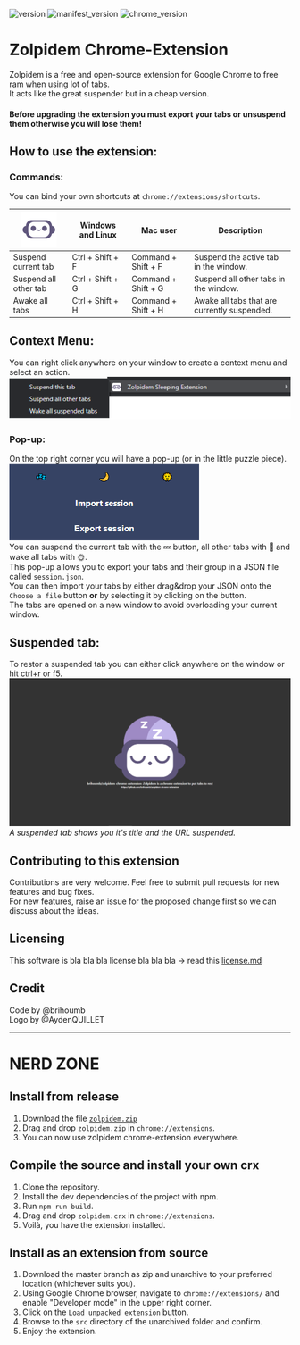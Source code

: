 ![version](https://img.shields.io/badge/version-1.0.2-brightgreen) ![manifest_version](https://img.shields.io/badge/manifest_version-3-blue) ![chrome_version](https://img.shields.io/badge/chrome_version-89-red)  
# Zolpidem Chrome-Extension #
Zolpidem is a free and open-source extension for Google Chrome to free ram when using lot of tabs.  
It acts like the great suspender but in a cheap version.  
#### Before upgrading the extension you **must** export your tabs or unsuspend them otherwise you will lose them! ####

## How to use the extension: ##
### Commands: ###
You can bind your own shortcuts at `chrome://extensions/shortcuts`.  

| <img src="src/images/zolpi_smile.svg" alt="zolpi" width="64" height="64"/> | Windows and Linux  | Mac user | Description |
| ------------ | ------------------ | -------- | ----------- |
| Suspend current tab | Ctrl + Shift + F  | Command + Shift + F  | Suspend the active tab in the window.  |
| Suspend all other tab | Ctrl + Shift + G  | Command + Shift + G  | Suspend all other tabs in the window.  |
| Awake all tabs | Ctrl + Shift + H | Command + Shift + H | Awake all tabs that are currently suspended. |  

## Context Menu: ##
You can right click anywhere on your window to create a context menu and select an action.  
![context-menu](documentation/context_menu.png)  

### Pop-up: ###
On the top right corner you will have a pop-up (or in the little puzzle piece).  
![pop-up](documentation/popup.png)  
You can suspend the current tab with the 💤 button, all other tabs with 🌙 and wake all tabs with 🌞.  
This pop-up allows you to export your tabs and their group in a JSON file called `session.json`.  
You can then import your tabs by either drag&drop your JSON onto the `Choose a file` button **or** by selecting it by clicking on the button.  
The tabs are opened on a new window to avoid overloading your current window.  

## Suspended tab: ##
To restor a suspended tab you can either click anywhere on the window or hit ctrl+r or f5.  
![suspend](documentation/suspend.png)  
*A suspended tab shows you it's title and the URL suspended.*  

## Contributing to this extension ##
Contributions are very welcome. Feel free to submit pull requests for new features and bug fixes.  
For new features, raise an issue for the proposed change first so we can discuss about the ideas.

## Licensing ##
This software is bla bla bla license bla bla bla -> read this [license.md](LICENSE.md)

## Credit ##
Code by @brihoumb  
Logo by @AydenQUILLET

---  

# **NERD ZONE** #
## Install from release ##
1. Download the file [`zolpidem.zip`](https://github.com/brihoumbzolpidem-chrome-extension/releases/download/0.1.1/zolpidem.zip)
2. Drag and drop `zolpidem.zip` in `chrome://extensions`.
3. You can now use zolpidem chrome-extension everywhere.

## Compile the source and install your own crx ##
1. Clone the repository.
2. Install the dev dependencies of the project with npm.
3. Run `npm run build`.
4. Drag and drop `zolpidem.crx` in `chrome://extensions`.
5. Voilà, you have the extension installed.

## Install as an extension from source ##
1. Download the master branch as zip and unarchive to your preferred location (whichever suits you).
2. Using Google Chrome browser, navigate to `chrome://extensions/` and enable "Developer mode" in the upper right corner.
3. Click on the `Load unpacked extension` button.
4. Browse to the `src` directory of the unarchived folder and confirm.
5. Enjoy the extension.
